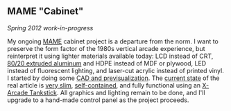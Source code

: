 ## MAME "Cabinet"

*Spring 2012 work-in-progress*

My ongoing [MAME][] cabinet project is a departure from the norm. I want to preserve the form factor of the 1980s vertical arcade experience, but reinterpret it using lighter materials available today: LCD instead of CRT, [80/20 extruded aluminum][8020] and HDPE instead of MDF or plywood, LED instead of fluorescent lighting, and laser-cut acrylic instead of printed vinyl. I started by doing some [CAD and previsualization][arcade0]. The [current state][arcade2] of the real article is [very slim][arcade3], [self-contained][arcade4], and fully functional using an [X-Arcade Tankstick][xgaming]. All graphics and lighting remain to be done, and I'll upgrade to a hand-made control panel as the project proceeds.

[mame]:    http://mamedev.org/
[8020]:    http://8020.net/
[arcade0]: misc/arcade0.png
[arcade1]: misc/arcade1.jpg
[arcade2]: misc/arcade2.jpg
[arcade3]: misc/arcade3.jpg
[arcade4]: misc/arcade4.jpg
[xgaming]: http://www.xgaming.com/

